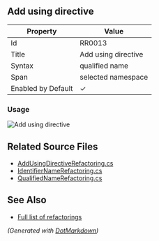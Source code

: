 ## Add using directive

| Property           | Value               |
| ------------------ | ------------------- |
| Id                 | RR0013              |
| Title              | Add using directive |
| Syntax             | qualified name      |
| Span               | selected namespace  |
| Enabled by Default | &#x2713;            |

### Usage

![Add using directive](../../images/refactorings/AddUsingDirective.png)

## Related Source Files

* [AddUsingDirectiveRefactoring.cs](../../src/Refactorings/CSharp/Refactorings/AddUsingDirectiveRefactoring.cs)
* [IdentifierNameRefactoring.cs](../../src/Refactorings/CSharp/Refactorings/IdentifierNameRefactoring.cs)
* [QualifiedNameRefactoring.cs](../../src/Refactorings/CSharp/Refactorings/QualifiedNameRefactoring.cs)

## See Also

* [Full list of refactorings](Refactorings.md)

*\(Generated with [DotMarkdown](http://github.com/JosefPihrt/DotMarkdown)\)*